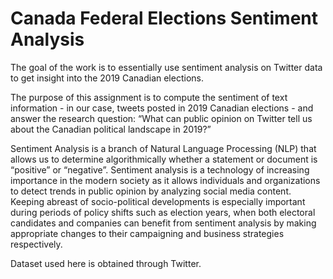 # Canada Federal Elections Sentiment Analysis
The goal of the work is to essentially use sentiment analysis on Twitter data to get insight into the 2019 Canadian elections.

The purpose of this assignment is to compute the sentiment of text information - in our case, tweets posted in 2019 Canadian elections - and answer the research question: “What can public opinion on Twitter tell us about the Canadian political landscape in 2019?”

Sentiment Analysis is a branch of Natural Language Processing (NLP) that allows us to determine algorithmically whether a statement or document is “positive” or “negative”.
Sentiment analysis is a technology of increasing importance in the modern society as it allows individuals and organizations to detect trends in public opinion by analyzing social media content. 
Keeping abreast of socio-political developments is especially important during periods of policy shifts such as election years, when both electoral candidates and companies can benefit from sentiment analysis by making appropriate changes to their campaigning and business strategies respectively.

Dataset used here is obtained through Twitter.
